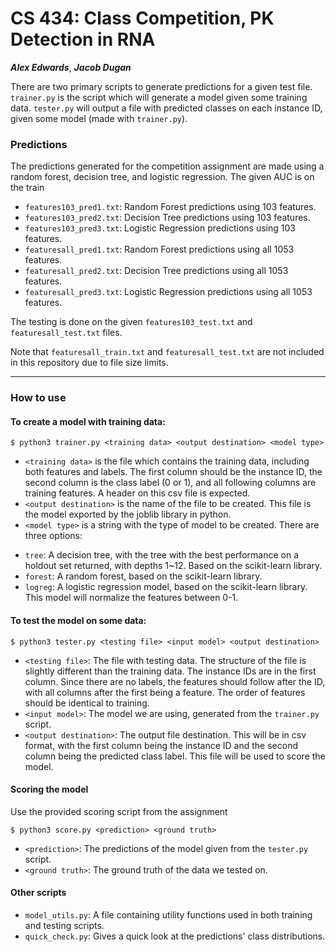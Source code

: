 # CS 434: Class Competition, PK Detection in RNA

***Alex Edwards***,
***Jacob Dugan***

There are two primary scripts to generate predictions for a given test file.
```trainer.py``` is the script which will generate a model given some training data.
```tester.py``` will output a file with predicted classes on each instance ID, given some model (made with ```trainer.py```).

### Predictions

The predictions generated for the competition assignment are made using a random forest, decision tree, and logistic regression. The given AUC is on the train

* ```features103_pred1.txt```: Random Forest predictions using 103 features.
* ```features103_pred2.txt```: Decision Tree predictions using 103 features.
* ```features103_pred3.txt```: Logistic Regression predictions using 103 features.
* ```featuresall_pred1.txt```: Random Forest predictions using all 1053 features.
* ```featuresall_pred2.txt```: Decision Tree predictions using all 1053 features.
* ```featuresall_pred3.txt```: Logistic Regression predictions using all 1053 features.

The testing is done on the given ```features103_test.txt``` and ```featuresall_test.txt``` files.

Note that ```featuresall_train.txt``` and ```featuresall_test.txt``` are not included in this repository due to file size limits.

<hr>

### How to use

#### To create a model with training data:

```$ python3 trainer.py <training data> <output destination> <model type>```

* ```<training data>``` is the file which contains the training data, including both features and labels. The first column should be the instance ID, the second column is the class label (0 or 1), and all following columns are training features. A header on this csv file is expected.
* ```<output destination>``` is the name of the file to be created. This file is the model exported by the joblib library in python. 
* ```<model type>``` is a string with the type of model to be created. There are three options:
- ```tree```: A decision tree, with the tree with the best performance on a holdout set returned, with depths 1~12. Based on the scikit-learn library.
- ```forest```: A random forest, based on the scikit-learn library.
- ```logreg```: A logistic regression model, based on the scikit-learn library. This model will normalize the features between 0-1.

#### To test the model on some data:

```$ python3 tester.py <testing file> <input model> <output destination>```

* ```<testing file>```: The file with testing data. The structure of the file is slightly different than the training data. The instance IDs are in the first column. Since there are no labels, the features should follow after the ID, with all columns after the first being a feature. The order of features should be identical to training.
* ```<input model>```: The model we are using, generated from the ```trainer.py``` script.
* ```<output destination>```: The output file destination. This will be in csv format, with the first column being the instance ID and the second column being the predicted class label. This file will be used to score the model.

#### Scoring the model
Use the provided scoring script from the assignment

```$ python3 score.py <prediction> <ground truth>```

* ```<prediction>```: The predictions of the model given from the ```tester.py``` script.
* ```<ground truth>```: The ground truth of the data we tested on. 

#### Other scripts
* ```model_utils.py```: A file containing utility functions used in both training and testing scripts.
* ```quick_check.py```: Gives a quick look at the predictions' class distributions.